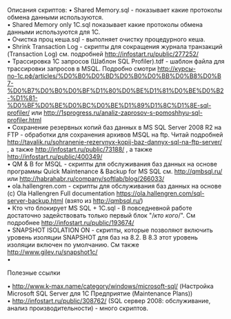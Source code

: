 ﻿Описания скриптов:
•	Shared Memory.sql - показывает какие протоколы обмена данными используются.  
•	Shared Memory only 1C.sql показывает какие протоколы обмена данными используются для 1С.  
•	Очистка проц кеша.sql		- выполняет очистку процедурного кеша.  
•	Shrink Transaction Log		- скрипты для сокращения журнала транзакций (Transaction Log) см. подробней http://infostart.ru/public/277252/  
•	Трассировка 1С запросов (Шаблон SQL Profiler).tdf - шаблон файла для трассировки запросов в MSQL. Подробно смотри http://курсы-по-1с.рф/articles/%D0%B0%D0%BD%D0%B0%D0%BB%D0%B8%D0%B7-%D0%B7%D0%B0%D0%BF%D1%80%D0%BE%D1%81%D0%BE%D0%B2-%D1%81-%D0%BF%D0%BE%D0%BC%D0%BE%D1%89%D1%8C%D1%8E-sql-profiler/ или http://1sprogress.ru/analiz-zaprosov-s-pomoshhyu-sql-profiler.html  
•	Сохранение резервных копий баз данных в MS SQL Server 2008 R2 на FTP - обработки для сохранения архивов MSQL на ftp. Читай подробней http://tavalik.ru/sohranenie-rezervnyx-kopij-baz-dannyx-sql-na-ftp-server/ , а также http://infostart.ru/public/73188/ , а также http://infostart.ru/public/400349/  
•	QM & B for MSQL - скрипты для обслуживания баз данных на основе программы Quick Maintenance & Backup for MS SQL см. http://qmbsql.ru/ или http://habrahabr.ru/company/softlab/blog/266033/  
•	ola.hallengren.com - скрипты для обслуживания баз данных на основе (c) Ola Hallengren Full documentation https://ola.hallengren.com/sql-server-backup.html (взято из http://qmbsql.ru/)  
•	Кто что блокирует MS SQL + 1C.sql - В повседневной работе достаточно задействовать только первый блок "/*кто кого*/". См подробнее http://infostart.ru/public/193674/  
•	SNAPSHOT ISOLATION ON - скрипты, которые позволяют включить  уровень изоляции SNAPSHOT для баз на 8.2. В 8.3 этот уровень изоляции включен по умолчанию. См также http://www.gilev.ru/snapshot1c/  
•	


Полезные ссылки

•	http://www.k-max.name/category/windows/microsoft-sql/ (Настройка Microsoft SQL Server для 1С Предприятие (Maintenance Plans))  
•	http://infostart.ru/public/308762/ (SQL сервер 2008: обслуживание, анализ производительности) - много скриптов.  

